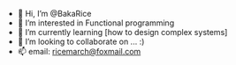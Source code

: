 - 👋 Hi, I’m @BakaRice
- 👀 I’m interested in Functional programming
- 🌱 I’m currently learning \[how to design complex systems\]
- 💞️ I’m looking to collaborate on ... :)
- 📫 email: ricemarch@foxmail.com

<!---
BakaRice/BakaRice is a ✨ special ✨ repository because its `README.md` (this file) appears on your GitHub profile.
You can click the Preview link to take a look at your changes.
--->
